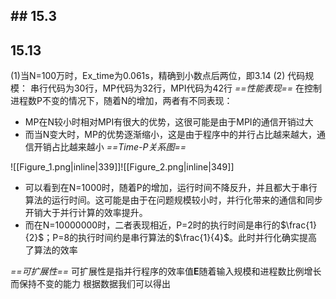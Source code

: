 ## ## 15.3


## 15.13
(1)当N=100万时，Ex_time为0.061s，精确到小数点后两位，即3.14
(2)
代码规模：
串行代码为30行，MP代码为32行，MPI代码为42行
*==性能表现==*
在控制进程数P不变的情况下，随着N的增加，两者有不同表现：
- MP在N较小时相对MPI有很大的优势，这很可能是由于MPI的通信开销过大
- 而当N变大时，MP的优势逐渐缩小，这是由于程序中的并行占比越来越大，通信开销占比越来越小
*==Time-P关系图==*

![[Figure_1.png|inline|339]]![[Figure_2.png|inline|349]]
- 可以看到在N=1000时，随着P的增加，运行时间不降反升，并且都大于串行算法的运行时间。这可能是由于在问题规模较小时，并行化带来的通信和同步开销大于并行计算的效率提升。
- 而在N=10000000时，二者表现相近，P=2时的执行时间是串行的$\frac{1}{2}$；P=8的执行时间约是串行算法的$\frac{1}{4}$。此时并行化确实提高了算法的效率

*==可扩展性==*
可扩展性是指并行程序的效率值**E**随着输入规模和进程数比例增长而保持不变的能力
根据数据我们可以得出
